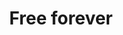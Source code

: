 ---
title: "Free forever"
description: "The terms, conditions & guidelines for using our services. Read the Terms of Service for more details."
createdAt: "Mar 23, 2023"
LastEdit: "Mar 23, 2023"
---